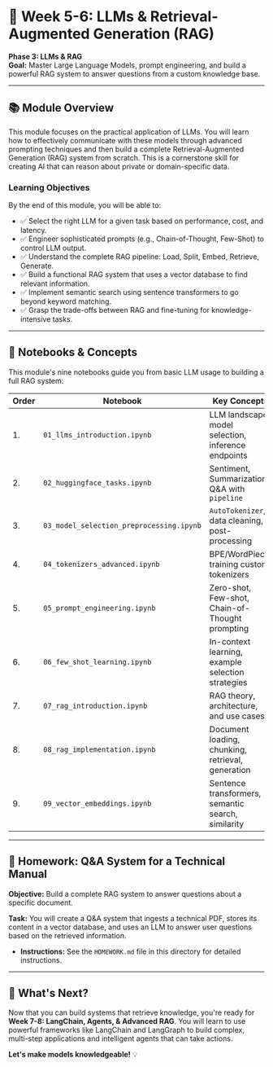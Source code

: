 # 📖 Week 5-6: LLMs & Retrieval-Augmented Generation (RAG)

**Phase 3: LLMs & RAG**  
**Goal:** Master Large Language Models, prompt engineering, and build a powerful RAG system to answer questions from a custom knowledge base.

---

## 📚 Module Overview

This module focuses on the practical application of LLMs. You will learn how to effectively communicate with these models through advanced prompting techniques and then build a complete Retrieval-Augmented Generation (RAG) system from scratch. This is a cornerstone skill for creating AI that can reason about private or domain-specific data.

### Learning Objectives
By the end of this module, you will be able to:
- ✅ Select the right LLM for a given task based on performance, cost, and latency.
- ✅ Engineer sophisticated prompts (e.g., Chain-of-Thought, Few-Shot) to control LLM output.
- ✅ Understand the complete RAG pipeline: Load, Split, Embed, Retrieve, Generate.
- ✅ Build a functional RAG system that uses a vector database to find relevant information.
- ✅ Implement semantic search using sentence transformers to go beyond keyword matching.
- ✅ Grasp the trade-offs between RAG and fine-tuning for knowledge-intensive tasks.

---

## 📓 Notebooks & Concepts

This module's nine notebooks guide you from basic LLM usage to building a full RAG system:

| Order | Notebook                            | Key Concepts                                       |
|-------|-------------------------------------|----------------------------------------------------|
| 1.    | `01_llms_introduction.ipynb`        | LLM landscape, model selection, inference endpoints|
| 2.    | `02_huggingface_tasks.ipynb`        | Sentiment, Summarization, Q&A with `pipeline`      |
| 3.    | `03_model_selection_preprocessing.ipynb`| `AutoTokenizer`, data cleaning, post-processing    |
| 4.    | `04_tokenizers_advanced.ipynb`      | BPE/WordPiece, training custom tokenizers          |
| 5.    | `05_prompt_engineering.ipynb`       | Zero-shot, Few-shot, Chain-of-Thought prompting    |
| 6.    | `06_few_shot_learning.ipynb`        | In-context learning, example selection strategies  |
| 7.    | `07_rag_introduction.ipynb`         | RAG theory, architecture, and use cases            |
| 8.    | `08_rag_implementation.ipynb`       | Document loading, chunking, retrieval, generation  |
| 9.    | `09_vector_embeddings.ipynb`        | Sentence transformers, semantic search, similarity |

---

## 📝 Homework: Q&A System for a Technical Manual

**Objective:** Build a complete RAG system to answer questions about a specific document.

**Task:**
You will create a Q&A system that ingests a technical PDF, stores its content in a vector database, and uses an LLM to answer user questions based on the retrieved information.

- **Instructions:** See the `HOMEWORK.md` file in this directory for detailed instructions.

---

## 🎯 What's Next?

Now that you can build systems that retrieve knowledge, you're ready for **Week 7-8: LangChain, Agents, & Advanced RAG**. You will learn to use powerful frameworks like LangChain and LangGraph to build complex, multi-step applications and intelligent agents that can take actions.

**Let's make models knowledgeable!** 💡
